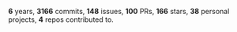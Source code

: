 **6** years, **3166** commits, **148** issues, **100** PRs, **166** stars, **38** personal projects, **4** repos contributed to.
